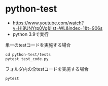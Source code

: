 # python-test
- https://www.youtube.com/watch?v=Hl8UNYrp0Vg&list=WL&index=1&t=906s
- python 3.9で実行

単一のtestコードを実施する場合
```
cd python-test/tests
pytest test_code.py
``````

フォルダ内の全testコードを実施する場合
```
pytest 
``````